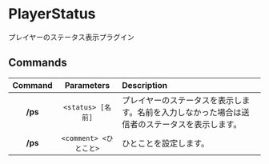 # PlayerStatus
プレイヤーのステータス表示プラグイン  
## Commands
| Command | Parameters | Description |
| :---: | :---: | :--- |
| __/ps__ | `<status> [名前]` | プレイヤーのステータスを表示します。名前を入力しなかった場合は送信者のステータスを表示します。 |
| __/ps__ | `<comment> <ひとこと>` | ひとことを設定します。 |
